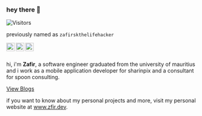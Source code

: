 ### hey there 👋

![Visitors](https://api.visitorbadge.io/api/visitors?path=zfir&labelColor=%2310ddc2&countColor=%23053b50)

previously named as `zafirskthelifehacker`

<a href="https://twitter.com/zafirsk_">
  <img align="left" alt="Zafir's Twitter" width="22px" src="https://raw.githubusercontent.com/zfir/zfir/main/assets/twitter.svg" />
</a>
<a href="https://www.linkedin.com/in/zfir/">
  <img align="left" alt="Zafir's Linkedin" width="22px" src="https://raw.githubusercontent.com/zfir/zfir/main/assets/linkedin.svg" />
</a>
<a href="https://blog.zfir.dev">
  <img align="left" alt="Zafir's Medium" width="22px" src="https://raw.githubusercontent.com/zfir/zfir/main/assets/medium.svg" />
</a>

<br>
<br>

hi, i'm <b>Zafir</b>, a software engineer graduated from the university of mauritius and i work as a mobile application developer for sharinpix and a consultant for spoon consulting.

<a href="https://zfir.dev/?loadonly=blogposts">View Blogs</a>

if you want to know about my personal projects and more, visit my personal website at <a href="https://www.zfir.dev/">www.zfir.dev</a>.
